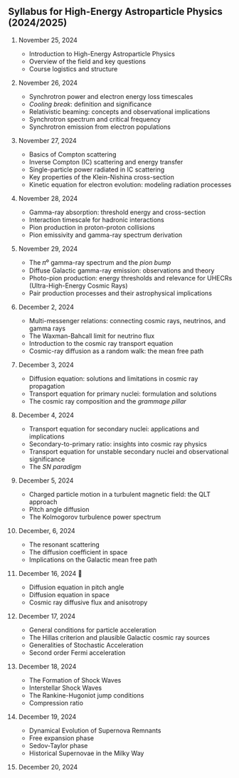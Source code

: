 ## Syllabus for High-Energy Astroparticle Physics (2024/2025)

1. November 25, 2024
   - Introduction to High-Energy Astroparticle Physics
   - Overview of the field and key questions  
   - Course logistics and structure  

2. November 26, 2024
   - Synchrotron power and electron energy loss timescales  
   - *Cooling break*: definition and significance  
   - Relativistic beaming: concepts and observational implications  
   - Synchrotron spectrum and critical frequency  
   - Synchrotron emission from electron populations  

3. November 27, 2024
   - Basics of Compton scattering  
   - Inverse Compton (IC) scattering and energy transfer  
   - Single-particle power radiated in IC scattering  
   - Key properties of the Klein-Nishina cross-section  
   - Kinetic equation for electron evolution: modeling radiation processes  

4. November 28, 2024
   - Gamma-ray absorption: threshold energy and cross-section  
   - Interaction timescale for hadronic interactions  
   - Pion production in proton-proton collisions  
   - Pion emissivity and gamma-ray spectrum derivation  

5. November 29, 2024
   - The 𝜋⁰ gamma-ray spectrum and the *pion bump*  
   - Diffuse Galactic gamma-ray emission: observations and theory  
   - Photo-pion production: energy thresholds and relevance for UHECRs (Ultra-High-Energy Cosmic Rays)  
   - Pair production processes and their astrophysical implications  

6. December 2, 2024 
   - Multi-messenger relations: connecting cosmic rays, neutrinos, and gamma rays  
   - The Waxman-Bahcall limit for neutrino flux  
   - Introduction to the cosmic ray transport equation  
   - Cosmic-ray diffusion as a random walk: the mean free path

7. December 3, 2024 
   - Diffusion equation: solutions and limitations in cosmic ray propagation  
   - Transport equation for primary nuclei: formulation and solutions  
   - The cosmic ray composition and the *grammage pillar*

8. December 4, 2024
   - Transport equation for secondary nuclei: applications and implications  
   - Secondary-to-primary ratio: insights into cosmic ray physics  
   - Transport equation for unstable secondary nuclei and observational significance
   - The *SN paradigm*

9. December 5, 2024
   - Charged particle motion in a turbulent magnetic field: the QLT approach
   - Pitch angle diffusion
   - The Kolmogorov turbulence power spectrum
  
10. December, 6, 2024
    - The resonant scattering
    - The diffusion coefficient in space
    - Implications on the Galactic mean free path

11. December 16, 2024 🚀
    - Diffusion equation in pitch angle
    - Diffusion equation in space
    - Cosmic ray diffusive flux and anisotropy

12. December 17, 2024
    - General conditions for particle acceleration
    - The Hillas criterion and plausible Galactic cosmic ray sources
    - Generalities of Stochastic Acceleration
    - Second order Fermi acceleration  

13. December 18, 2024
    - The Formation of Shock Waves
    - Interstellar Shock Waves
    - The Rankine-Hugoniot jump conditions
    - Compression ratio
      
14. December 19, 2024
    - Dynamical Evolution of Supernova Remnants
    - Free expansion phase
    - Sedov-Taylor phase
    - Historical Supernovae in the Milky Way
      
15. December 20, 2024
    

